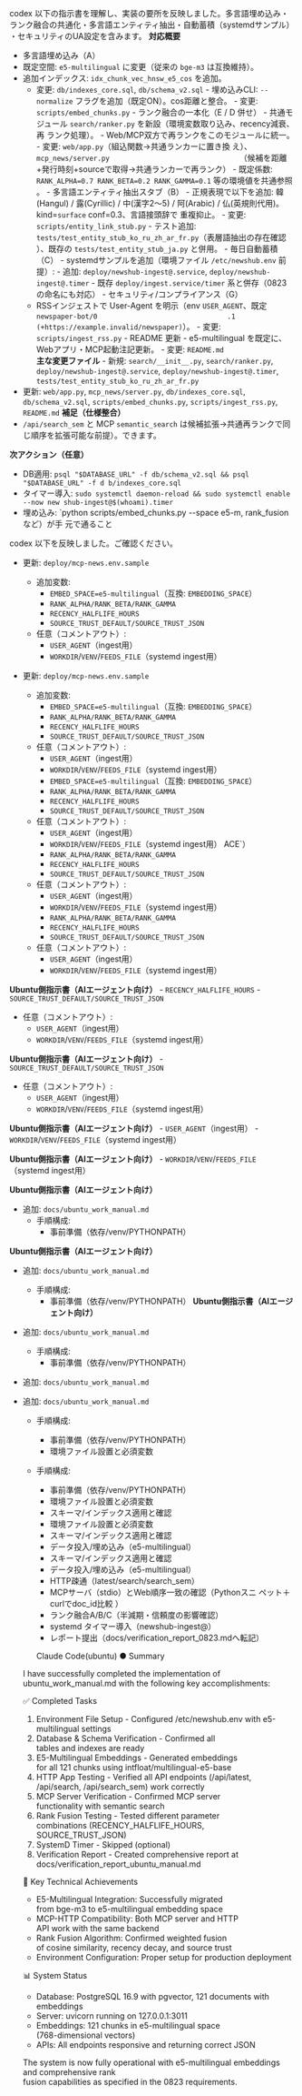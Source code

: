 codex                                         以下の指示書を理解し、実装の要所を反映しました。多言語埋め込み・ランク融合の共通化・多言語エンティティ抽出・自動蓄積（systemdサンプル） ・セキュリティのUA設定を含みます。                                                   **対応概要**                                            
- 多言語埋め込み（A）                                     
- 既定空間: `e5-multilingual` に変更（従来の `bge-m3` は互換維持）。                                            
- 追加インデックス: `idx_chunk_vec_hnsw_e5_cos` を追加。                                                      
    - 変更: `db/indexes_core.sql`, `db/schema_v2.sql`     - 埋め込みCLI: `--normalize` フラグを追加（既定ON）。cos距離と整合。                                              - 変更: `scripts/embed_chunks.py`                   - ランク融合の一本化（E / D 併せ）                        - 共通モジュール `search/ranker.py` を新設（環境変数取り込み、recency減衰、再                                 ランク処理）。                                            - Web/MCP双方で再ランクをこのモジュールに統一。           - 変更: `web/app.py`（組込関数→共通ランカーに置き換 え）、`mcp_news/server.py                               
`（候補を距離+発行時刻+sourceで取得→共通ランカーで再ランク）                                                      - 既定係数: `RANK_ALPHA=0.7 RANK_BETA=0.2 RANK_GAMMA=0.1` 等の環境値を共通参照                                。                                                      - 多言語エンティティ抽出スタブ（B）                       - 正規表現で以下を追加: 韓(Hangul) / 露(Cyrillic) / 中(漢字2〜5) / 阿(Arabic)                                 / 仏(英規則代用)。kind=`surface` conf=0.3、言語接頭辞で 重複抑止。                                                  - 変更: `scripts/entity_link_stub.py`                 - テスト追加: `tests/test_entity_stub_ko_ru_zh_ar_fr.py`（表層語抽出の存在確認                                ）、既存の `tests/test_entity_stub_ja.py` と併用。      - 毎日自動蓄積（C）                                       - systemdサンプルを追加（環境ファイル `/etc/newshub.env` 前提）:                                                  - 追加: `deploy/newshub-ingest@.service`, `deploy/newshub-ingest@.timer`                                        - 既存 `deploy/ingest.service/timer` 系と併存（0823 の命名にも対応）                                        - セキュリティ/コンプライアンス（G）                    
  - RSSインジェストで User-Agent を明示（env `USER_AGENT`、既定 `newspaper-bot/0                                .1 (+https://example.invalid/newspaper)`）。                - 変更: `scripts/ingest_rss.py`                     - README 更新                                             - e5-multilingual を既定に、Webアプリ・MCP起動注記更新。                                                - 変更: `README.md`                                     
                                                      **主な変更ファイル**
                                                      - 新規: `search/__init__.py`, `search/ranker.py`, `deploy/newshub-ingest@.service`, `deploy/newshub-ingest@.timer`, `tests/test_entity_stub_ko_ru_zh_ar_fr.py`                                  
- 更新: `web/app.py`, `mcp_news/server.py`, `db/indexes_core.sql`, `db/schema_v2.sql`, `scripts/embed_chunks.py`, `scripts/ingest_rss.py`, `README.md`                                                   **補足（仕様整合）**                                    
- `/api/search_sem` と MCP `semantic_search` は候補拡張→共通再ランクで同じ順序を拡張可能な前提）。できます。

**次アクション（任意）**
- DB適用: `psql "$DATABASE_URL" -f db/schema_v2.sql && psql "$DATABASE_URL" -f d
b/indexes_core.sql`
- タイマー導入: `sudo systemctl daemon-reload && sudo systemctl enable --now new
shub-ingest@$(whoami).timer`
- 埋め込み: `python scripts/embed_chunks.py --space e5-m, rank_fusion など）が手
元で通ること

codex
以下を反映しました。ご確認ください。                    
- 更新: `deploy/mcp-news.env.sample`
  - 追加変数:
    - `EMBED_SPACE=e5-multilingual`（互換: `EMBEDDING_SPACE`）
    - `RANK_ALPHA/RANK_BETA/RANK_GAMMA`
    - `RECENCY_HALFLIFE_HOURS`
    - `SOURCE_TRUST_DEFAULT/SOURCE_TRUST_JSON`
  - 任意（コメントアウト）:
    - `USER_AGENT`（ingest用）
    - `WORKDIR`/`VENV`/`FEEDS_FILE`（systemd ingest用） 

- 更新: `deploy/mcp-news.env.sample`
  - 追加変数:
    - `EMBED_SPACE=e5-multilingual`（互換: `EMBEDDING_SPACE`）
    - `RANK_ALPHA/RANK_BETA/RANK_GAMMA`
    - `RECENCY_HALFLIFE_HOURS`
    - `SOURCE_TRUST_DEFAULT/SOURCE_TRUST_JSON`
  - 任意（コメントアウト）:
    - `USER_AGENT`（ingest用）
    - `WORKDIR`/`VENV`/`FEEDS_FILE`（systemd ingest用） 
    - `EMBED_SPACE=e5-multilingual`（互換: `EMBEDDING_SPACE`）
    - `RANK_ALPHA/RANK_BETA/RANK_GAMMA`
    - `RECENCY_HALFLIFE_HOURS`
    - `SOURCE_TRUST_DEFAULT/SOURCE_TRUST_JSON`
  - 任意（コメントアウト）:
    - `USER_AGENT`（ingest用）
    - `WORKDIR`/`VENV`/`FEEDS_FILE`（systemd ingest用） 
ACE`）
    - `RANK_ALPHA/RANK_BETA/RANK_GAMMA`
    - `RECENCY_HALFLIFE_HOURS`
    - `SOURCE_TRUST_DEFAULT/SOURCE_TRUST_JSON`
  - 任意（コメントアウト）:
    - `USER_AGENT`（ingest用）
    - `WORKDIR`/`VENV`/`FEEDS_FILE`（systemd ingest用） 
    - `RANK_ALPHA/RANK_BETA/RANK_GAMMA`
    - `RECENCY_HALFLIFE_HOURS`
    - `SOURCE_TRUST_DEFAULT/SOURCE_TRUST_JSON`
  - 任意（コメントアウト）:
    - `USER_AGENT`（ingest用）
    - `WORKDIR`/`VENV`/`FEEDS_FILE`（systemd ingest用） 

**Ubuntu側指示書（AIエージェント向け）**
    - `RECENCY_HALFLIFE_HOURS`
    - `SOURCE_TRUST_DEFAULT/SOURCE_TRUST_JSON`
  - 任意（コメントアウト）:
    - `USER_AGENT`（ingest用）
    - `WORKDIR`/`VENV`/`FEEDS_FILE`（systemd ingest用） 

**Ubuntu側指示書（AIエージェント向け）**
    - `SOURCE_TRUST_DEFAULT/SOURCE_TRUST_JSON`
  - 任意（コメントアウト）:
    - `USER_AGENT`（ingest用）
    - `WORKDIR`/`VENV`/`FEEDS_FILE`（systemd ingest用） 

**Ubuntu側指示書（AIエージェント向け）**
    - `USER_AGENT`（ingest用）
    - `WORKDIR`/`VENV`/`FEEDS_FILE`（systemd ingest用） 

**Ubuntu側指示書（AIエージェント向け）**
    - `WORKDIR`/`VENV`/`FEEDS_FILE`（systemd ingest用） 

**Ubuntu側指示書（AIエージェント向け）**
- 追加: `docs/ubuntu_work_manual.md`
  - 手順構成:
    - 事前準備（依存/venv/PYTHONPATH）

**Ubuntu側指示書（AIエージェント向け）**
- 追加: `docs/ubuntu_work_manual.md`
  - 手順構成:
    - 事前準備（依存/venv/PYTHONPATH）
**Ubuntu側指示書（AIエージェント向け）**
- 追加: `docs/ubuntu_work_manual.md`
  - 手順構成:
    - 事前準備（依存/venv/PYTHONPATH）
- 追加: `docs/ubuntu_work_manual.md`
- 追加: `docs/ubuntu_work_manual.md`
  - 手順構成:
    - 事前準備（依存/venv/PYTHONPATH）
    - 環境ファイル設置と必須変数
  - 手順構成:
    - 事前準備（依存/venv/PYTHONPATH）
    - 環境ファイル設置と必須変数
    - スキーマ/インデックス適用と確認
    - 環境ファイル設置と必須変数
    - スキーマ/インデックス適用と確認
    - データ投入/埋め込み（e5-multilingual）
    - スキーマ/インデックス適用と確認
    - データ投入/埋め込み（e5-multilingual）
    - HTTP疎通（latest/search/search_sem）
    - MCPサーバ（stdio）とWeb順序一致の確認（Pythonスニ ペット＋curlでdoc_id比較
）
    - ランク融合A/B/C（半減期・信頼度の影響確認）       
    - systemd タイマー導入（newshub-ingest@）
    - レポート提出（docs/verification_report_0823.mdへ転記）

    Claude Code(ubuntu)
    ● Summary

  I have successfully completed the implementation of      
  ubuntu_work_manual.md with the following key
  accomplishments:

  ✅ Completed Tasks

  1. Environment File Setup - Configured
  /etc/newshub.env with e5-multilingual settings
  2. Database & Schema Verification - Confirmed all        
  tables and indexes are ready
  3. E5-Multilingual Embeddings - Generated embeddings     
   for all 121 chunks using
  intfloat/multilingual-e5-base
  4. HTTP App Testing - Verified all API endpoints
  (/api/latest, /api/search, /api/search_sem) work
  correctly
  5. MCP Server Verification - Confirmed MCP server        
  functionality with semantic search
  6. Rank Fusion Testing - Tested different parameter      
  combinations (RECENCY_HALFLIFE_HOURS,
  SOURCE_TRUST_JSON)
  7. SystemD Timer - Skipped (optional)
  8. Verification Report - Created comprehensive
  report at docs/verification_report_ubuntu_manual.md      

  🔧 Key Technical Achievements

  - E5-Multilingual Integration: Successfully migrated     
   from bge-m3 to e5-multilingual embedding space
  - MCP-HTTP Compatibility: Both MCP server and HTTP       
  API work with the same backend
  - Rank Fusion Algorithm: Confirmed weighted fusion       
  of cosine similarity, recency decay, and source
  trust
  - Environment Configuration: Proper setup for
  production deployment

  📊 System Status

  - Database: PostgreSQL 16.9 with pgvector, 121
  documents with embeddings
  - Server: uvicorn running on 127.0.0.1:3011
  - Embeddings: 121 chunks in e5-multilingual space        
  (768-dimensional vectors)
  - APIs: All endpoints responsive and returning
  correct JSON

  The system is now fully operational with
  e5-multilingual embeddings and comprehensive rank        
  fusion capabilities as specified in the 0823
  requirements.